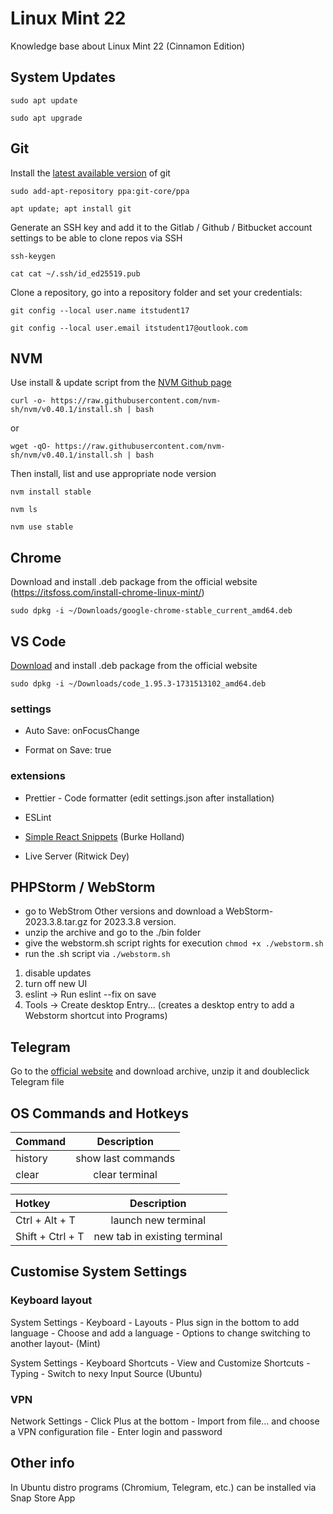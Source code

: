 # Linux Mint 22

Knowledge base about Linux Mint 22 (Cinnamon Edition)

## System Updates

`sudo apt update`

`sudo apt upgrade`

## Git

Install the [latest available version](https://git-scm.com/downloads/linux) of git

`sudo add-apt-repository ppa:git-core/ppa`

`apt update; apt install git`

Generate an SSH key and add it to the Gitlab / Github / Bitbucket account settings to be able to clone repos via SSH

`ssh-keygen`

`cat cat ~/.ssh/id_ed25519.pub`

Clone a repository, go into a repository folder and set your credentials:

`git config --local user.name itstudent17`

`git config --local user.email itstudent17@outlook.com`

## NVM

Use install & update script from the [NVM Github page](https://github.com/nvm-sh/nvm)

`curl -o- https://raw.githubusercontent.com/nvm-sh/nvm/v0.40.1/install.sh | bash`

or

`wget -qO- https://raw.githubusercontent.com/nvm-sh/nvm/v0.40.1/install.sh | bash`

Then install, list and use appropriate node version

`nvm install stable`

`nvm ls`

`nvm use stable`

## Chrome

Download and install .deb package from the official website (https://itsfoss.com/install-chrome-linux-mint/)

`sudo dpkg -i ~/Downloads/google-chrome-stable_current_amd64.deb`

## VS Code

[Download](https://code.visualstudio.com/) and install .deb package from the official website

`sudo dpkg -i ~/Downloads/code_1.95.3-1731513102_amd64.deb`

### settings

* Auto Save: onFocusChange

* Format on Save: true

### extensions

* Prettier - Code formatter (edit settings.json after installation)

* ESLint

* [Simple React Snippets](https://marketplace.visualstudio.com/items?itemName=burkeholland.simple-react-snippets) (Burke Holland)

* Live Server (Ritwick Dey)

## PHPStorm / WebStorm

- go to WebStrom Other versions and download a WebStorm-2023.3.8.tar.gz for 2023.3.8 version.
- unzip the archive and go to the ./bin folder
- give the webstorm.sh script rights for execution `chmod +x ./webstorm.sh`
- run the .sh script via `./webstorm.sh`

1. disable updates
2. turn off new UI
3. eslint -> Run eslint --fix on save
4. Tools -> Create desktop Entry... (creates a desktop entry to add a Webstorm shortcut into Programs)

## Telegram

Go to the [official website](https://telegram.org/) and download archive, unzip it and doubleclick Telegram file

## OS Commands and Hotkeys

| Command |    Description     |
| :------ | :----------------: |
| history | show last commands |
| clear   |   clear terminal   |

| Hotkey           |         Description          |
| :--------------- | :--------------------------: |
| Ctrl + Alt + T   |     launch new terminal      |
| Shift + Ctrl + T | new tab in existing terminal |

## Customise System Settings

### Keyboard layout

System Settings - Keyboard - Layouts - Plus sign in the bottom to add language - Choose and add a language - Options to change switching to another layout- (Mint)

System Settings - Keyboard Shortcuts - View and Customize Shortcuts - Typing - Switch to nexy Input Source (Ubuntu)

### VPN

Network Settings - Click Plus at the bottom - Import from file... and choose a VPN configuration file - Enter login and password

## Other info

In Ubuntu distro programs (Chromium, Telegram, etc.) can be installed via Snap Store App
